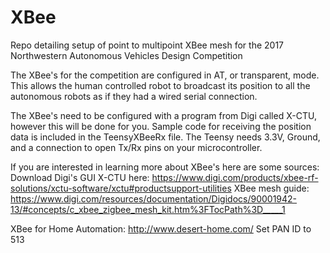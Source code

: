 # XBee

Repo detailing setup of point to multipoint XBee mesh for the 2017 Northwestern Autonomous Vehicles Design Competition

The XBee's for the competition are configured in AT, or transparent, mode. This allows the human controlled robot to broadcast its position to all the autonomous robots as if they had a wired serial connection.

The XBee's need to be configured with a program from Digi called X-CTU, however this will be done for you. Sample code for receiving the position data is included in the TeensyXBeeRx file. The Teensy needs 3.3V, Ground, and a connection to open Tx/Rx pins on your microcontroller.

If you are interested in learning more about XBee's here are some sources:
Download Digi's GUI X-CTU here: https://www.digi.com/products/xbee-rf-solutions/xctu-software/xctu#productsupport-utilities
XBee mesh guide: https://www.digi.com/resources/documentation/Digidocs/90001942-13/#concepts/c_xbee_zigbee_mesh_kit.htm%3FTocPath%3D_____1 

XBee for Home Automation: http://www.desert-home.com/
Set PAN ID to 513
